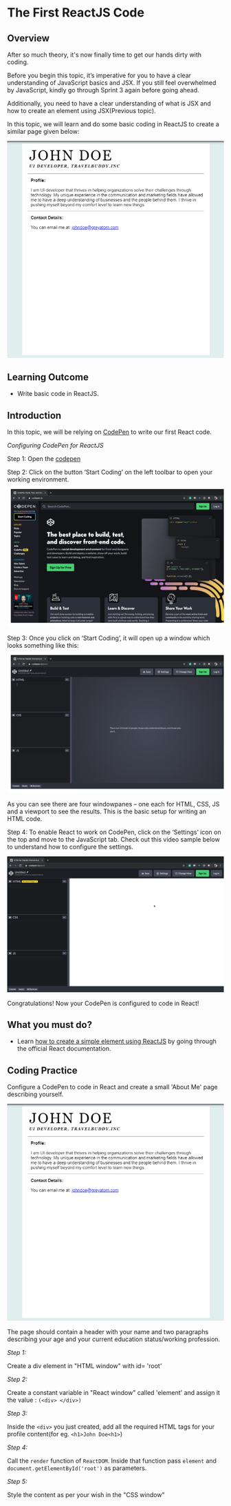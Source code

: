 # The First ReactJS Code

## Overview

After so much theory, it's now finally time to get our hands dirty with coding.

Before you begin this topic, it’s imperative for you to have a clear understanding of JavaScript basics and JSX. If you still feel overwhelmed by JavaScript, kindly go through Sprint 3 again before going ahead. 

Additionally, you need to have a clear understanding of what is JSX and how to create an element using JSX(Previous topic).

In this topic, we will learn and do some basic coding in ReactJS to create a similar page given below:

![](../images/profile.PNG)




## Learning Outcome

-	Write basic code in ReactJS.



## Introduction

In this topic, we will be relying on [CodePen]((https://codepen.io/about)) to write our first React code. 



*Configuring CodePen for ReactJS*

Step 1: Open the [codepen](https://codepen.io)

Step 2: Click on the button ‘Start Coding’ on the left toolbar to open your working environment.

![](../images/codepen_1.PNG) 

Step 3: Once you click on ‘Start Coding’, it will open up a window which looks something like this:

![](../images/codepen_2.PNG)
 
As you can see there are four windowpanes – one each for HTML, CSS, JS and a viewport to see the results. This is the basic setup for writing an HTML code.

Step 4: To enable React to work on CodePen, click on the ‘Settings’ icon on the top and move to the JavaScript tab. Check out this video sample below to understand how to configure the settings.

![](../images/codepen_3.PNG)

Congratulations! Now your CodePen is configured to code in React!

## What you must do?

-	Learn [how to create a simple element using ReactJS](https://reactjs.org/docs/rendering-elements.html) by going through the official React documentation.

## Coding Practice

Configure a CodePen to code in React and create a small 'About Me' page describing yourself. 

![](../images/profile.PNG)

The page should contain a header with your name and two paragraphs describing your age and your current education status/working profession.



*Step 1:*

Create a div element in "HTML window" with id= 'root'

*Step 2:*

Create a constant variable in "React window" called 'element'
and assign it the value : `(<div> </div>)`


*Step 3:*

Inside the `<div>` you just created, add all the required HTML tags for your profile content(for eg. `<h1>John Doe<h1>`)

*Step 4:*

Call the `render` function of `ReactDOM`. Inside that function pass `element` and `document.getElementById('root')` as parameters.

*Step 5:*

Style the content as per your wish in the "CSS window"

